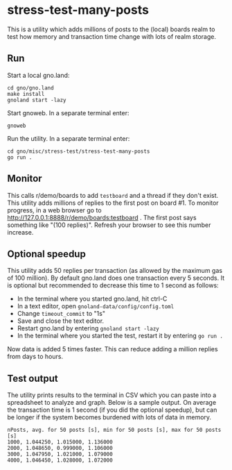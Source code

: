 # stress-test-many-posts

This is a utility which adds millions of posts to the (local) boards realm to test how memory and
transaction time change with lots of realm storage.

## Run

Start a local gno.land:

```
cd gno/gno.land
make install
gnoland start -lazy
```

Start gnoweb. In a separate terminal enter:

```
gnoweb
```

Run the utility. In a separate terminal enter:

```
cd gno/misc/stress-test/stress-test-many-posts
go run .
```

## Monitor

This calls r/demo/boards to add `testboard` and a thread if they don't exist. This utility adds millions of replies to the first post on board #1.
To monitor progress, in a web browser go to http://127.0.0.1:8888/r/demo/boards:testboard . The first post says something like "(100 replies)".
Refresh your browser to see this number increase.

## Optional speedup

This utility adds 50 replies per transaction (as allowed by the maximum gas of 100 million). By default gno.land does one transaction every
5 seconds. It is optional but recommended to decrease this time to 1 second as follows:

* In the terminal where you started gno.land, hit ctrl-C
* In a text editor, open `gnoland-data/config/config.toml`
* Change `timeout_commit` to "1s"
* Save and close the text editor.
* Restart gno.land by entering `gnoland start -lazy`
* In the terminal where you started the test, restart it by entering `go run .`

Now data is added 5 times faster. This can reduce adding a million replies from days to hours.

## Test output

The utility prints results to the terminal in CSV which you can paste into a spreadsheet to analyze and graph.
Below is a sample output. On average the transaction time is 1 second (if you did the optional speedup), but
can be longer if the system becomes burdened with lots of data in memory.

```
nPosts, avg. for 50 posts [s], min for 50 posts [s], max for 50 posts [s]
1000, 1.044250, 1.015000, 1.136000
2000, 1.048650, 0.999000, 1.106000
3000, 1.047950, 1.021000, 1.079000
4000, 1.046450, 1.028000, 1.072000
```
